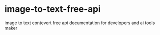 # image-to-text-free-api
image to text contevert free api documentation for developers and ai tools maker
